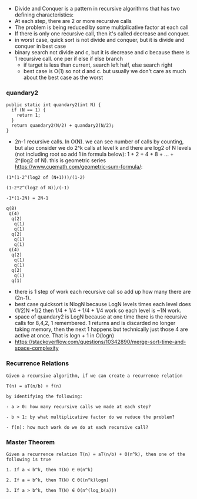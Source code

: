 - Divide and Conquer is a pattern in recursive algorithms that has two defining characteristics:
- At each step, there are 2 or more recursive calls
- The problem is being reduced by some multiplicative factor at each call
- If there is only one recursive call, then it's called decrease and conquer.
- in worst case, quick sort is not divide and conquer, but it is divide and conquer in best case
- binary search not divide and c, but it is decrease and c because there is 1 recursive call. one per if else if else branch
	- if target is less than current, search left half, else search right
	- best case is O(1) so not d and c. but usually we don't care as much about the best case as the worst
### quandary2
```
public static int quandary2(int N) {
  if (N == 1) {
    return 1;
  }
  return quandary2(N/2) + quandary2(N/2);
}
```
- 2n-1 recursive calls. In O(N). we can see number of calls by counting, but also consider we do 2^k calls at level k and there are log2 of N levels (not including root so add 1 in formula below): 1 + 2 + 4 + 8 + ... + 2^(log2 of N). this is geometric series https://www.cuemath.com/geometric-sum-formula/:

```
(1*(1-2^(log2 of (N+1)))/(1-2)

(1-2*2^(log2 of N))/(-1)

-1*(1-2N) = 2N-1
```

```
q(8)
 q(4)
  q(2)
   q(1)
   q(1)
  q(2)
   q(1)
   q(1)
 q(4)
  q(2)
   q(1)
   q(1)
  q(2)
   q(1)
  q(1)
```

- there is 1 step of work each recursive call so add up how many there are (2n-1). 
- best case quicksort is NlogN because LogN levels times each level does (1/2)N +1/2 then 1/4 + 1/4 + 1/4 + 1/4 work so each level is ~1N work.
- space of quandary2 is LogN because at one time there is the recursive calls for 8,4,2, 1 remembered. 1 returns and is discarded no longer taking memory, then the next 1 happens but technically just those 4 are active at once. That is logn + 1 in O(logn)
- https://stackoverflow.com/questions/10342890/merge-sort-time-and-space-complexity
### Recurrence Relations

```
Given a recursive algorithm, if we can create a recurrence relation

T(n) = aT(n/b) + f(n)

by identifying the following:

- a > 0: how many recursive calls we made at each step?
 
- b > 1: by what multiplicative factor do we reduce the problem?
  
- f(n): how much work do we do at each recursive call?
```
### Master Theorem

```
Given a recurrence relation T(n) = aT(n/b) + O(n^k), then one of the following is true

1. If a < b^k, then T(N) ∈ Ө(n^k)
   
2. If a = b^k, then T(N) ∈ Ө((n^k)logn)
 
3. If a > b^k, then T(N) ∈ Ө(n^(log_b(a)))
```
